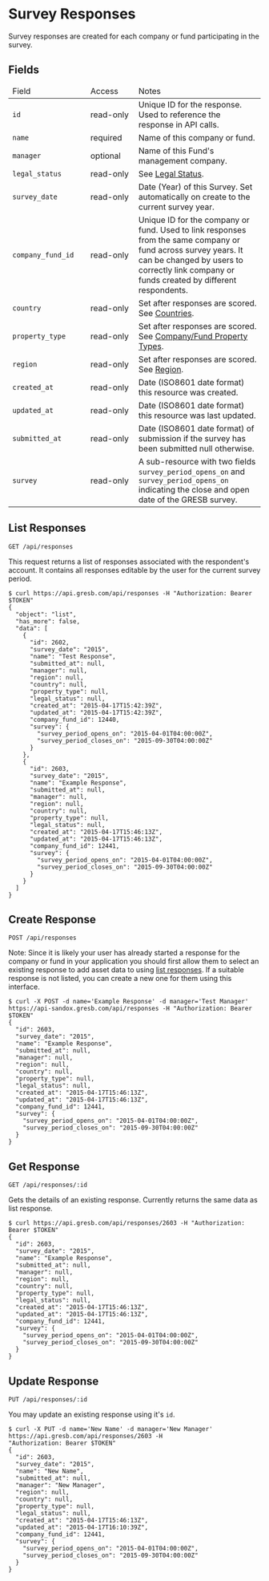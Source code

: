 # Survey Responses

Survey responses are created for each company or fund participating in the survey.

## Fields
<table>
  <thead>
    <tr><td width='140'>Field</td><td width='80'>Access</td><td>Notes</td></tr>
  </thead>
  <tbody>
    <tr><td><code>id</code></td><td>read-only</td><td>Unique ID for the response. Used to reference the response in API calls.
    <tr><td><code>name</code></td><td>required</td><td>Name of this company or fund.</td></tr>
    <tr><td><code>manager</code></td><td>optional</td><td>Name of this Fund's management company.</td></tr>
    <tr><td><code>legal_status</code></td><td>read-only</td><td>See <a href="https://www.gresb.com/mocks/lists">Legal Status</a>.</td></tr>
    <tr><td><code>survey_date</code></td><td>read-only</td><td>Date (Year) of this Survey. Set automatically on create to the current survey year.</td></tr> 
    <tr><td><code>company_fund_id</code></td><td>read-only</td><td>Unique ID for the company or fund. Used to link responses from the same company or fund across survey years. It can be changed by users to correctly link company or funds created by different respondents.</td></tr>
    <tr><td><code>country</code></td><td>read-only</td><td>Set after responses are scored. See <a href="https://www.gresb.com/mocks/lists">Countries</a>.</td></tr>
    <tr><td><code>property_type</code></td><td>read-only</td><td>Set after responses are scored. See <a href="https://www.gresb.com/mocks/lists">Company/Fund Property Types</a>.</td></tr>
    <tr><td><code>region</code></td><td>read-only</td><td>Set after responses are scored. See <a href="https://www.gresb.com/about/lists">Region</a>.</td></tr>
    <tr><td><code>created_at</code></td><td>read-only</td><td>Date (ISO8601 date format) this resource was created.</td></tr>
    <tr><td><code>updated_at</code></td><td>read-only</td><td>Date (ISO8601 date format) this resource was last updated.</td></tr>
    <tr><td><code>submitted_at</code></td><td>read-only</td><td>Date (ISO8601 date format) of submission if the survey has been submitted null otherwise.</td></tr>
    <tr><td><code>survey</code></td><td>read-only</td><td>A sub-resource with two fields <code>survey_period_opens_on</code> and <code>survey_period_opens_on</code> indicating the close and open date of the GRESB survey.</td></tr>
  </tbody>
</table>

## List Responses

`GET /api/responses`

This request returns a list of responses associated with the respondent's account. It contains all responses editable by the user for the current survey period.

```shell
$ curl https://api.gresb.com/api/responses -H "Authorization: Bearer $TOKEN"
{
  "object": "list",
  "has_more": false,
  "data": [
    {
      "id": 2602,
      "survey_date": "2015",
      "name": "Test Response",
      "submitted_at": null,
      "manager": null,
      "region": null,
      "country": null,
      "property_type": null,
      "legal_status": null,
      "created_at": "2015-04-17T15:42:39Z",
      "updated_at": "2015-04-17T15:42:39Z",
      "company_fund_id": 12440,
      "survey": {
        "survey_period_opens_on": "2015-04-01T04:00:00Z",
        "survey_period_closes_on": "2015-09-30T04:00:00Z"
      }
    },
    {
      "id": 2603,
      "survey_date": "2015",
      "name": "Example Response",
      "submitted_at": null,
      "manager": null,
      "region": null,
      "country": null,
      "property_type": null,
      "legal_status": null,
      "created_at": "2015-04-17T15:46:13Z",
      "updated_at": "2015-04-17T15:46:13Z",
      "company_fund_id": 12441,
      "survey": {
        "survey_period_opens_on": "2015-04-01T04:00:00Z",
        "survey_period_closes_on": "2015-09-30T04:00:00Z"
      }
    }
  ]
}
```
## Create Response

`POST /api/responses`

Note: Since it is likely your user has already started a response for the company or fund in your application you should first allow them to select an existing response to add asset data to using <a href="#list-responses">list responses</a>. If a suitable response is not listed, you can create a new one for them using this interface.

```shell
$ curl -X POST -d name='Example Response' -d manager='Test Manager' https://api-sandox.gresb.com/api/responses -H "Authorization: Bearer $TOKEN"
{
  "id": 2603,
  "survey_date": "2015",
  "name": "Example Response",
  "submitted_at": null,
  "manager": null,
  "region": null,
  "country": null,
  "property_type": null,
  "legal_status": null,
  "created_at": "2015-04-17T15:46:13Z",
  "updated_at": "2015-04-17T15:46:13Z",
  "company_fund_id": 12441,
  "survey": {
    "survey_period_opens_on": "2015-04-01T04:00:00Z",
    "survey_period_closes_on": "2015-09-30T04:00:00Z"
  }
}
```

## Get Response

`GET /api/responses/:id`

Gets the details of an existing response. Currently returns the same data as list response. 

```shell
$ curl https://api.gresb.com/api/responses/2603 -H "Authorization: Bearer $TOKEN"
{
  "id": 2603,
  "survey_date": "2015",
  "name": "Example Response",
  "submitted_at": null,
  "manager": null,
  "region": null,
  "country": null,
  "property_type": null,
  "legal_status": null,
  "created_at": "2015-04-17T15:46:13Z",
  "updated_at": "2015-04-17T15:46:13Z",
  "company_fund_id": 12441,
  "survey": {
    "survey_period_opens_on": "2015-04-01T04:00:00Z",
    "survey_period_closes_on": "2015-09-30T04:00:00Z"
  }
}
```

## Update Response

`PUT /api/responses/:id`

You may update an existing response using it's `id`. 

```shell
$ curl -X PUT -d name='New Name' -d manager='New Manager' https://api.gresb.com/api/responses/2603 -H 
"Authorization: Bearer $TOKEN"
{
  "id": 2603,
  "survey_date": "2015",
  "name": "New Name",
  "submitted_at": null,
  "manager": "New Manager",
  "region": null,
  "country": null,
  "property_type": null,
  "legal_status": null,
  "created_at": "2015-04-17T15:46:13Z",
  "updated_at": "2015-04-17T16:10:39Z",
  "company_fund_id": 12441,
  "survey": {
    "survey_period_opens_on": "2015-04-01T04:00:00Z",
    "survey_period_closes_on": "2015-09-30T04:00:00Z"
  }
}
```